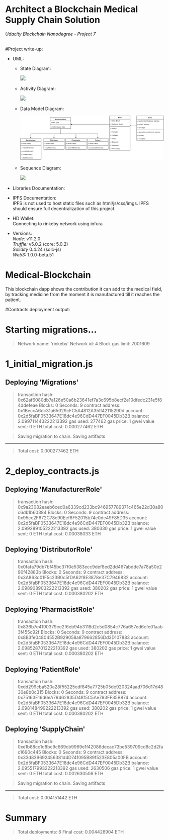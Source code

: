 
# Architect a Blockchain Medical Supply Chain Solution
_Udacity Blockchain Nanodegree - Project 7_

<br>
#Project write-up: <br> 

  - UML: <br>

    - State Diagram: <br>

      <img src="State.png">

    - Activity Diagram: <br>

      <img src="Activity.png">

    - Data Model Diagram: <br>

      <img src="Data Model.png">

    - Sequence Diagram: <br>

      <img src="Sequence.png">
  - Libraries Documentation: <br>
  


  - IPFS Documentation: <br>
    IPFS is not used to host static files such as html/js/css/imgs. IPFS should ensure full decentralization of this project.



  - HD Wallet: <br>
    Connecting to rinkeby network using infura






  - Versions: <br>
  *Node:* v11.2.0 <br>
  *Truffle:* v5.0.2 (core: 5.0.2) <br>
  *Solidity* 0.4.24 (solc-js) <br>
  *Web3:* 1.0.0-beta.51 <br>

  




# Medical-Blockchain
This blockchain dapp shows the contribution it can add to the medical field, by tracking medicine from the moment it is manufactured till it reaches the patient.


#Contracts deployment output:

Starting migrations...
======================
> Network name:    'rinkeby'
> Network id:      4
> Block gas limit: 7001609


1_initial_migration.js
======================

   Deploying 'Migrations'
   ----------------------
   > transaction hash:    0x62af6080db7a126e50a6b23641ef7a3c695b8ecf2e10dfedc231e5f84ddefeae
   > Blocks: 0            Seconds: 9
   > contract address:    0x1BeccA6dc31a65029cFC5A4812A35ff42115290d
   > account:             0x2d5faBF0533647E18dc4e96CdD447EF0045Db32B
   > balance:             2.099711443222213392
   > gas used:            277462
   > gas price:           1 gwei
   > value sent:          0 ETH
   > total cost:          0.000277462 ETH


   > Saving migration to chain.
   > Saving artifacts
   -------------------------------------
   > Total cost:         0.000277462 ETH


2_deploy_contracts.js
=====================

   Deploying 'ManufacturerRole'
   ----------------------------
   > transaction hash:    0x9a23082eaeb6ced0a6339cd233bc946957789371c465e22d30a80c6db1b60384
   > Blocks: 0            Seconds: 9
   > contract address:    0x95cc2F672C78c90Eef6F52015b74e0de49F85D35
   > account:             0x2d5faBF0533647E18dc4e96CdD447EF0045Db32B
   > balance:             2.099289105222213392
   > gas used:            380330
   > gas price:           1 gwei
   > value sent:          0 ETH
   > total cost:          0.00038033 ETH


   Deploying 'DistributorRole'
   ---------------------------
   > transaction hash:    0x0fafa79db7bf45bc37f0e5383ecc9def8ed2dd467abdde7a78a50e290f42883b
   > Blocks: 0            Seconds: 9
   > contract address:    0x3A863d01F5c23B0c5fDA62f8E3878e37C7946832
   > account:             0x2d5faBF0533647E18dc4e96CdD447EF0045Db32B
   > balance:             2.098908903222213392
   > gas used:            380202
   > gas price:           1 gwei
   > value sent:          0 ETH
   > total cost:          0.000380202 ETH


   Deploying 'PharmacistRole'
   --------------------------
   > transaction hash:    0x836b7e4190379ee2f6eb94b3118d2c5d0854c776a657ed6cfe01aab3f455c92f
   > Blocks: 0            Seconds: 9
   > contract address:    0x8B3fe04804552B929058a879662856Dd3D107883
   > account:             0x2d5faBF0533647E18dc4e96CdD447EF0045Db32B
   > balance:             2.098528701222213392
   > gas used:            380202
   > gas price:           1 gwei
   > value sent:          0 ETH
   > total cost:          0.000380202 ETH


   Deploying 'PatientRole'
   -----------------------
   > transaction hash:    0xdd299cba520a28f55225edf845a7725b05de920324aad706d17d4830e8b0c315
   > Blocks: 0            Seconds: 9
   > contract address:    0x75163E16d6eA79462835D48f5C5Ae793FF35B874
   > account:             0x2d5faBF0533647E18dc4e96CdD447EF0045Db32B
   > balance:             2.098148499222213392
   > gas used:            380202
   > gas price:           1 gwei
   > value sent:          0 ETH
   > total cost:          0.000380202 ETH


   Deploying 'SupplyChain'
   -----------------------
   > transaction hash:    0xe1b88cc1d8bc9c669cb9969e1f42086decac73be539709cd8c2d2fac1690c445
   > Blocks: 0            Seconds: 9
   > contract address:    0x33d839692456381d4D741095B89f523E805a00FB
   > account:             0x2d5faBF0533647E18dc4e96CdD447EF0045Db32B
   > balance:             2.095517993222213392
   > gas used:            2630506
   > gas price:           1 gwei
   > value sent:          0 ETH
   > total cost:          0.002630506 ETH


   > Saving migration to chain.
   > Saving artifacts
   -------------------------------------
   > Total cost:         0.004151442 ETH


Summary
=======
> Total deployments:   6
> Final cost:          0.004428904 ETH


